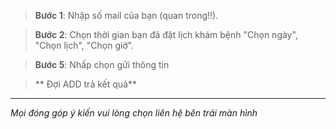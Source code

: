 

>**Bước 1**:
Nhập số mail của bạn (quan trong!!). 

>**Bước 2**:
Chọn thời gian bạn đã đặt lịch khám bệnh "Chọn ngày", "Chọn lịch", "Chọn giờ".

>**Bước 5**:
Nhấp chọn gửi thông tin

>** Đợi ADD trả kết quả**


---

*Mọi đóng góp ý kiến vui lòng chọn liên hệ bên trái màn hình*